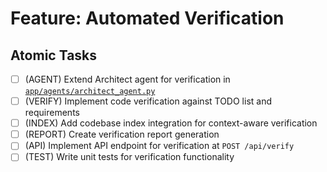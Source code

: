 # Feature: Automated Verification

## Atomic Tasks
- [ ] (AGENT) Extend Architect agent for verification in [`app/agents/architect_agent.py`](ai_dev_bot_platform/app/agents/architect_agent.py)
- [ ] (VERIFY) Implement code verification against TODO list and requirements
- [ ] (INDEX) Add codebase index integration for context-aware verification
- [ ] (REPORT) Create verification report generation
- [ ] (API) Implement API endpoint for verification at `POST /api/verify`
- [ ] (TEST) Write unit tests for verification functionality